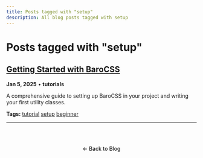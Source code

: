 ```yaml
---
title: Posts tagged with "setup"
description: All blog posts tagged with setup
---
```


# Posts tagged with "setup"

## [Getting Started with BaroCSS](/blog/2025/getting-started)

**Jan 5, 2025** • **tutorials**

A comprehensive guide to setting up BaroCSS in your project and writing your first utility classes.

**Tags:** [tutorial](/blog/tags/tutorial) [setup](/blog/tags/setup) [beginner](/blog/tags/beginner)

---

<div class="back-to-blog">
  <a href="/blog/" class="back-link">← Back to Blog</a>
</div>

<style>
.back-to-blog {
  text-align: center;
  margin: 3rem 0;
}

.back-link {
  display: inline-block;
  padding: 0.75rem 1.5rem;
  background: var(--vp-c-bg-soft);
  color: var(--vp-c-text-1);
  text-decoration: none;
  border-radius: 8px;
  border: 1px solid var(--vp-c-divider);
  transition: all 0.2s ease;
  font-weight: 500;
}

.back-link:hover {
  background: var(--vp-c-brand);
  color: white;
  border-color: var(--vp-c-brand);
}
</style>